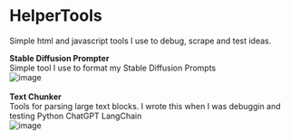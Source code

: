 # HelperTools
Simple html and javascript tools I use to debug, scrape and test ideas.

<b>Stable Diffusion Prompter </b>
<br>
Simple tool I use to format my Stable Diffusion Prompts
<br>
![image](https://user-images.githubusercontent.com/23158340/235324668-3853df9f-8425-4206-b6d9-40f57c4ac495.png)
<br>
<br>
<b>Text Chunker</b> 
<br>
Tools for parsing large text blocks. 
I wrote this when I was debuggin and testing Python ChatGPT LangChain
<br>
![image](https://user-images.githubusercontent.com/23158340/235324787-910490f4-b57a-4b64-afba-9e9af80f463b.png)


